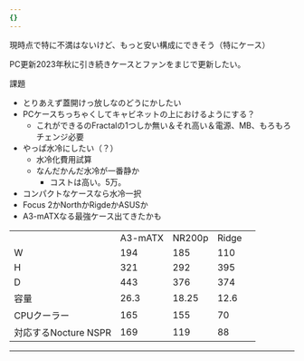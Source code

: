 ```yaml
---
{}
---
```

  

現時点で特に不満はないけど、もっと安い構成にできそう（特にケース）

PC更新2023年秋に引き続きケースとファンをまじで更新したい。

課題

- とりあえず蓋開けっ放しなのどうにかしたい
- PCケースちっちゃくしてキャビネットの上におけるようにする？
    - これができるのFractalの1つしか無い＆それ高い＆電源、MB、もろもろチェンジ必要
- やっぱ水冷にしたい（？）
    - 水冷化費用試算
    - なんだかんだ水冷が一番静か
        - コストは高い。5万。
- コンパクトなケースなら水冷一択
- Focus 2かNorthかRigdeかASUSか
- A3-mATXなる最強ケース出てきたかも

  

|   |   |   |   |   |
|---|---|---|---|---|
||A3-mATX|NR200p|Ridge||
|W|194|185|110||
|H|321|292|395||
|D|443|376|374||
|容量|26.3|18.25|12.6||
|CPUクーラー|165|155|70||
|対応するNocture NSPR|169|119|88||

  

  

---